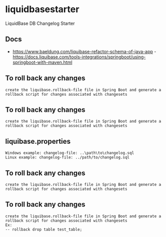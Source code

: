 # liquidbasestarter
LiquidBase  DB  Changelog   Starter

##  Docs
- https://www.baeldung.com/liquibase-refactor-schema-of-java-app
-https://docs.liquibase.com/tools-integrations/springboot/using-springboot-with-maven.html


## To roll back any changes

```
create the liquibase.rollback-file file in Spring Boot and generate a rollback script for changes associated with changesets
```

## To roll back any changes

```
create the liquibase.rollback-file file in Spring Boot and generate a rollback script for changes associated with changesets
```

## liquibase.properties

```
Windows example: changelog-file: ..\path\to\changelog.sql
Linux example: changelog-file: ../path/to/changelog.sql
```

## To roll back any changes

```
create the liquibase.rollback-file file in Spring Boot and generate a rollback script for changes associated with changesets
```

## To roll back any changes

```
create the liquibase.rollback-file file in Spring Boot and generate a rollback script for changes associated with changesets
Ex:
-- rollback drop table test_table;
```
